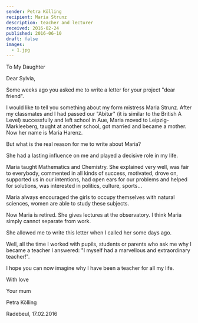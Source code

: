 ```yaml
---
sender: Petra Kölling
recipient: Maria Strunz
description: teacher and lecturer
received: 2016-02-24
published: 2016-06-10
draft: false
images: 
  - 1.jpg
---
```

To My Daughter

Dear Sylvia,

Some weeks ago you asked me to write a letter for your project "dear friend".

I would like to tell you something about my form mistress Maria Strunz. After my classmates and I had passed our "Abitur" (it is similar to the British A Level) successfully and left school in Aue, Maria moved to Leipzig-Markleeberg, taught at another school, got married and became a mother. Now her name is Maria Harenz.

But what is the real reason for me to write about Maria?

She had a lasting influence on me and played a decisive role in my life.

Maria taught Mathematics and Chemistry. She explained very well, was fair to everybody, commented in all kinds of success, motivated, drove on, supported us in our intentions, had open ears for our problems and helped for solutions, was interested in politics, culture, sports...

Maria always encouraged the girls to occupy themselves with natural sciences, women are able to study these subjects.

Now Maria is retired. She gives lectures at the observatory. I think Maria simply cannot separate from work.

She allowed me to write this letter when I called her some days ago.

Well, all the time I worked with pupils, students or parents who ask me why I became a teacher I answered: "I myself had a marvellous and extraordinary teacher!".

I hope you can now imagine why I have been a teacher for all my life.

With love

Your mum

Petra Kölling

Radebeul, 17.02.2016
